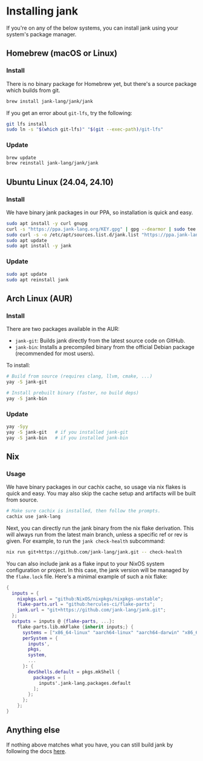 # Installing jank
If you're on any of the below systems, you can install jank using your system's
package manager.

## Homebrew (macOS or Linux)
### Install
There is no binary package for Homebrew yet, but there's a source package which
builds from git.

```sh
brew install jank-lang/jank/jank
```

If you get an error about `git-lfs`, try the following:

```sh
git lfs install
sudo ln -s "$(which git-lfs)" "$(git --exec-path)/git-lfs"
```

### Update
```bash
brew update
brew reinstall jank-lang/jank/jank
```

## Ubuntu Linux (24.04, 24.10)
### Install
We have binary jank packages in our PPA, so installation is quick and easy.

```bash
sudo apt install -y curl gnupg
curl -s "https://ppa.jank-lang.org/KEY.gpg" | gpg --dearmor | sudo tee /etc/apt/trusted.gpg.d/jank.gpg >/dev/null
sudo curl -s -o /etc/apt/sources.list.d/jank.list "https://ppa.jank-lang.org/jank.list"
sudo apt update
sudo apt install -y jank
```

### Update
```bash
sudo apt update
sudo apt reinstall jank
```

## Arch Linux (AUR)
### Install
There are two packages available in the AUR:

- `jank-git`: Builds jank directly from the latest source code on GitHub.
- `jank-bin`: Installs a precompiled binary from the official Debian package (recommended for most users).

To install:

```bash
# Build from source (requires clang, llvm, cmake, ...)
yay -S jank-git

# Install prebuilt binary (faster, no build deps)
yay -S jank-bin
```

### Update
```bash
yay -Syy
yay -S jank-git   # if you installed jank-git
yay -S jank-bin   # if you installed jank-bin
```

## Nix
### Usage
We have binary packages in our cachix cache, so usage via nix flakes is quick
and easy. You may also skip the cache setup and artifacts will be built from
source.

```bash
# Make sure cachix is installed, then follow the prompts.
cachix use jank-lang
```

Next, you can directly run the jank binary from the nix flake derivation. This
will always run from the latest main branch, unless a specific ref or rev is
given. For example, to run the `jank check-health` subcommand:

```bash
nix run git+https://github.com/jank-lang/jank.git -- check-health
```

You can also include jank as a flake input to your NixOS system configuration or
project. In this case, the jank version will be managed by the `flake.lock`
file. Here's a minimal example of such a nix flake:

```nix
{
  inputs = {
    nixpkgs.url = "github:NixOS/nixpkgs/nixpkgs-unstable";
    flake-parts.url = "github:hercules-ci/flake-parts";
    jank.url = "git+https://github.com/jank-lang/jank.git";
  };
  outputs = inputs @ {flake-parts, ...}:
    flake-parts.lib.mkFlake {inherit inputs;} {
      systems = ["x86_64-linux" "aarch64-linux" "aarch64-darwin" "x86_64-darwin"];
      perSystem = {
        inputs',
        pkgs,
        system,
        ...
      }: {
        devShells.default = pkgs.mkShell {
          packages = [
            inputs'.jank-lang.packages.default
          ];
        };
      };
    };
}
```

## Anything else
If nothing above matches what you have, you can still build jank by following
the docs [here](./build.md).
